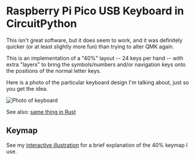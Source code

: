 Raspberry Pi Pico USB Keyboard in CircuitPython
===============================================

This isn't great software, but it does seem to work, and it was definitely quicker (or at least slightly more fun) than trying to alter QMK again.

This is an implementation of a "40%" layout -- 24 keys per hand -- with extra "layers" to bring the symbols/numbers and/or navigation keys onto the positions of the normal letter keys.

Here is a photo of the particular keyboard design I'm talking about, just so you get the idea.

![Photo of keyboard](https://www.tspurling.co.uk/computer-keyboards/build-2022.jpg)

See also: [same thing in Rust](https://github.com/tsprlng/pi-pico-usb-keyboard-rust)

Keymap
------

See my [interactive illustration](https://www.tspurling.co.uk/keymap/) for a brief explanation of the 40% keymap I use.
